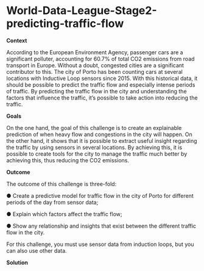 # World-Data-League-Stage2-predicting-traffic-flow

**Context**

According to the European Environment Agency, passenger cars are a significant polluter,
accounting for 60.7% of total CO2 emissions from road transport in Europe. Without a
doubt, congested cities are a significant contributor to this.
The city of Porto has been counting cars at several locations with Inductive Loop sensors
since 2015. With this historical data, it should be possible to predict the traffic flow and
especially intense periods of traffic.
By predicting the traffic flow in the city and understanding the factors that influence the
traffic, it’s possible to take action into reducing the traffic.

**Goals**

On the one hand, the goal of this challenge is to create an explainable prediction of when
heavy flow and congestions in the city will happen. On the other hand, it shows that it is
possible to extract useful insight regarding the traffic by using sensors in several locations.
By achieving this, it is possible to create tools for the city to manage the traffic much
better by achieving this, thus reducing the CO2 emissions.

**Outcome**

The outcome of this challenge is three-fold:

● Create a predictive model for traffic flow in the city of Porto for different periods
of the day from sensor data;

● Explain which factors affect the traffic flow;

● Show any relationship and insights that exist between the different traffic flow in
the city.

For this challenge, you must use sensor data from induction loops, but you can also use
other data.

**Solution**

